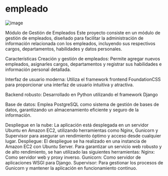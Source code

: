 # empleado

![image](https://github.com/kevinbolanos00/empleado/assets/125316771/5c545491-e7ec-4766-b0ee-7cb9c8bb076c)

Módulo de Gestión de Empleados
Este proyecto consiste en un módulo de gestión de empleados, diseñado para facilitar la administración de información relacionada con los empleados, incluyendo sus respectivos cargos, departamentos, habilidades y datos personales.

Características
Creación y gestión de empleados: Permite agregar nuevos empleados, asignarles cargos, departamentos y registrar sus habilidades e información personal detallada.

Interfaz de usuario moderna: Utiliza el framework frontend FoundationCSS para proporcionar una interfaz de usuario intuitiva y atractiva.

Backend robusto: Desarrollado en Python utilizando el framework Django

Base de datos: Emplea PostgreSQL como sistema de gestión de bases de datos, garantizando un almacenamiento eficiente y seguro de la información.

Despliegue en la nube: La aplicación está desplegada en un servidor Ubuntu en Amazon EC2, utilizando herramientas como Nginx, Gunicorn y Supervisor para asegurar un rendimiento óptimo y acceso desde cualquier lugar.
Despliegue:
El despliegue se ha realizado en una instancia de Amazon EC2 con Ubuntu Server. Para garantizar un servicio web robusto y de alto rendimiento, se han utilizado las siguientes herramientas:
Nginx: Como servidor web y proxy inverso.
Gunicorn: Como servidor de aplicaciones WSGI para Django.
Supervisor: Para gestionar los procesos de Gunicorn y mantener la aplicación en funcionamiento continuo.

